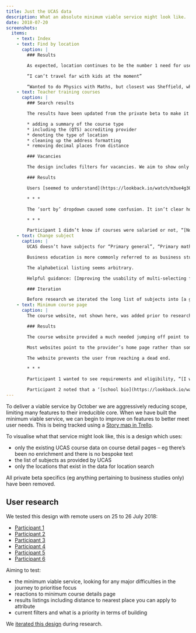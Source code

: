 ```yaml
---
title: Just the UCAS data
description: What an absolute minimum viable service might look like.
date: 2018-07-20
screenshots:
  items:
    - text: Index
    - text: Find by location
      caption: |
        ### Results

        As expected, location continues to be the number 1 need for users and the first choice was selected.

        “I can’t travel far with kids at the moment”

        “Wanted to do Physics with Maths, but closest was Sheffield, which was too far to travel”
    - text: Teacher training courses
      caption: |
        ### Search results

        The results have been updated from the private beta to make it easier to differentiate them. Changes include:

        * adding a summary of the course type
        * including the (QTS) accrediting provider
        * denoting the type of location
        * cleaning up the address formatting
        * removing decimal places from distance

        ### Vacancies

        The design includes filters for vacancies. We aim to show only courses with vacancies but will provide a filter to see all courses – sometimes users need to see if there are more suitable courses nearby that they could apply to in the next cycle. This doesn’t need to be addressed until after launch – at launch all courses will have vacancies.

        ### Results

        Users [seemed to understand](https://lookback.io/watch/m3ue4g3QBwbt7pq9G?t=41m39s) that they were only seeing courses with vacancies, and that they could use the filter to view courses that were full. (When a result didn’t show – “probably because there are no vacancies”)

        * * *

        The ‘sort by’ dropdown caused some confusion. It isn’t clear how sorting by training provider would be useful. This was [removed in the next iteration](/find-teacher-training/mvp-iteration-jul-25#teacher-training-courses). The ordering of results by distance seemed implicit enough to remove the “sorted by distance” label too. We’ll see how this tests.

        * * *

        Participant 1 didn’t know if courses were salaried or not, “[None of them tell you if they are salaried or not – I assume it’s not salaried](https://lookback.io/watch/m3ue4g3QBwbt7pq9G?t=31m31s)” (no salaried courses were shown, they were looking for unsalaried courses because they had a bursary).
    - text: Change subject
      caption: |
        UCAS doesn’t have subjects for “Primary general”, “Primary mathematics” or “Primary physical education”.

        Business education is more commonly referred to as business studies.

        The alphabetical listing seems arbitrary.

        Helpful guidance: [Improving the usability of multi-selecting from a long list](https://medium.com/tripaneer-techblog/improving-the-usability-of-multi-selecting-from-a-long-list-63e1a67aab35)

        ### Iteration

        Before research we iterated the long list of subjects into [a grouped list](/find-teacher-training/mvp-iteration-jul-25#find-by-subject-collapsed).
    - text: Minimum course page
      caption: |
        The course website, not shown here, was added prior to research.

        ### Results

        The course website provided a much needed jumping off point to find more information about a course.

        Most websites point to the provider’s home page rather than something more specific, for each course a user will need to navigate the provider website to find further information: “[a lot of time and effort](https://lookback.io/watch/QCBC3KYjNxtEuQH5R?t=32m59s)”

        The website prevents the user from reaching a dead end.

        * * *

        Participant 1 wanted to see requirements and eligibility, “[I want to see what they’re looking for](https://lookback.io/watch/m3ue4g3QBwbt7pq9G?t=21m21s)”

        Participant 2 noted that a ‘[school bio](https://lookback.io/watch/QCBC3KYjNxtEuQH5R?t=24m8s)’ would be useful information to show.
---
```


To deliver a viable service by October we are aggressively reducing scope, limiting many features to their irreducible core. When we have built the minimum viable service, we can begin to improve on features to better meet user needs. This is being tracked using a [Story map in Trello](https://trello.com/b/9fCxMchD/bat-search-story-map).

To visualise what that service might look like, this is a design which uses:

* only the existing UCAS course data on course detail pages – eg there’s been no enrichment and there is no bespoke text
* the list of subjects as provided by UCAS
* only the locations that exist in the data for location search

All private beta specifics (eg anything pertaining to business studies only) have been removed.

## User research

We tested this design with remote users on 25 to 26 July 2018:

* [Participant 1](https://lookback.io/watch/m3ue4g3QBwbt7pq9G)
* [Participant 2](https://lookback.io/watch/QCBC3KYjNxtEuQH5R)
* [Participant 3](https://lookback.io/watch/aHYeZsGupN6oFuGGv)
* [Participant 4](https://lookback.io/watch/evAk5KLYjJxvk2BLc)
* [Participant 5](https://lookback.io/watch/Psi3panxQDwkrXuwj)
* [Participant 6](https://lookback.io/watch/7MvZtfSoB6h3HnbG4)

Aiming to test:

* the minimum viable service, looking for any major difficulties in the journey to prioritise focus
* reactions to minimum course details page
* results listings including distance to nearest place you can apply to attribute
* current filters and what is a priority in terms of building

We [iterated this design](/find-teacher-training/mvp-iteration-jul-25) during research.
